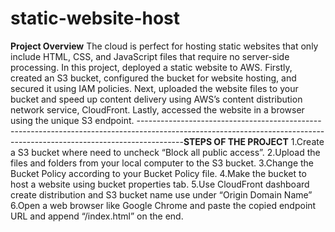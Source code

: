 # static-website-host
**Project Overview**
The cloud is perfect for hosting static websites that only include HTML, CSS, and JavaScript files that require no server-side processing. In this project, deployed a static website to AWS. Firstly, created an S3 bucket, configured the bucket for website hosting, and secured it using IAM policies. Next, uploaded the website files to your bucket and speed up content delivery using AWS’s content distribution network service, CloudFront. Lastly, accessed the website in a browser using the unique S3 endpoint.
-----------------------------------------------------------------------------------------------------------------------------------------------------------------------**STEPS OF THE PROJECT**
1.Create a S3 bucket where need to uncheck “Block all public access”.
2.Upload the files and folders from your local computer to the S3 bucket.
3.Change the Bucket Policy according to your Bucket Policy file.
4.Make the bucket to host a website using bucket properties tab.
5.Use CloudFront dashboard create distribution and S3 bucket name use under “Origin Domain Name”
6.Open a web browser like Google Chrome and paste the copied endpoint URL and append “/index.html” on the end.
